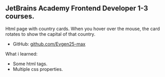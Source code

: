 ## JetBrains Academy Frontend Developer 1-3 courses.

Html page with country cards. When you hover over the mouse, the card rotates to show the capital of that country.

- GitHub:  [github.com/Evgen25-max](https://github.com/Evgen25-max)

What i learned:
- Some html tags.
- Multiple css properties.

